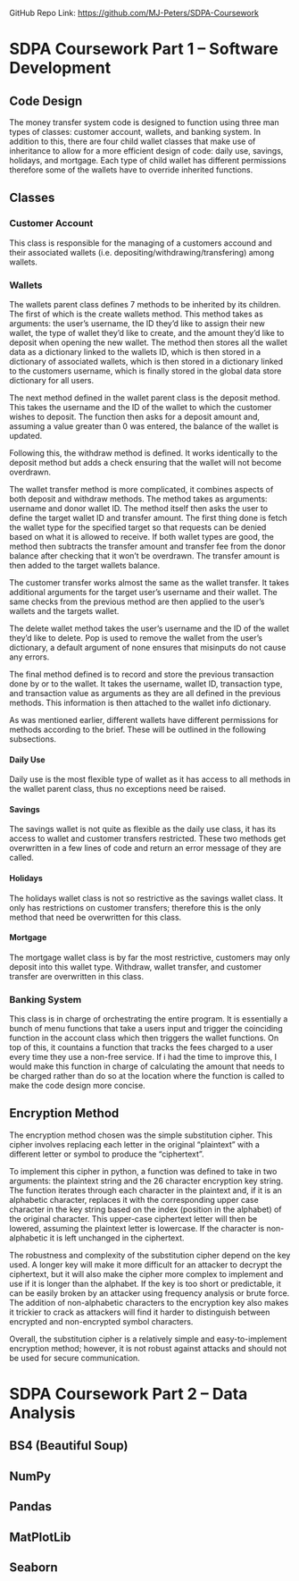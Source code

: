 GitHub Repo Link: https://github.com/MJ-Peters/SDPA-Coursework
# SDPA Coursework Part 1 – Software Development
## Code Design
The money transfer system code is designed to function using three man types of classes: customer account, wallets, and banking system. In addition to this, there are four child wallet classes that make use of inheritance to allow for a more efficient design of code: daily use, savings, holidays, and mortgage. Each type of child wallet has different permissions therefore some of the wallets have to override inherited functions.
## Classes
### Customer Account
This class is responsible for the managing of a customers accound and their associated wallets (i.e. depositing/withdrawing/transfering) among wallets. 
### Wallets
The wallets parent class defines 7 methods to be inherited by its children. The first of which is the create wallets method. This method takes as arguments: the user’s username, the ID they’d like to assign their new wallet, the type of wallet they’d like to create, and the amount they’d like to deposit when opening the new wallet. The method then stores all the wallet data as a dictionary linked to the wallets ID, which is then stored in a dictionary of associated wallets, which is then stored in a dictionary linked to the customers username, which is finally stored in the global data store dictionary for all users.

The next method defined in the wallet parent class is the deposit method. This takes the username and the ID of the wallet to which the customer wishes to deposit. The function then asks for a deposit amount and, assuming a value greater than 0 was entered, the balance of the wallet is updated.

Following this, the withdraw method is defined. It works identically to the deposit method but adds a check ensuring that the wallet will not become overdrawn.

The wallet transfer method is more complicated, it combines aspects of both deposit and withdraw methods. The method takes as arguments: username and donor wallet ID. The method itself then asks the user to define the target wallet ID and transfer amount. The first thing done is fetch the wallet type for the specified target so that requests can be denied based on what it is allowed to receive. If both wallet types are good, the method then subtracts the transfer amount and transfer fee from the donor balance after checking that it won’t be overdrawn. The transfer amount is then added to the target wallets balance.

The customer transfer works almost the same as the wallet transfer. It takes additional arguments for the target user’s username and their wallet. The same checks from the previous method are then applied to the user’s wallets and the targets wallet.

The delete wallet method takes the user’s username and the ID of the wallet they’d like to delete. Pop is used to remove the wallet from the user’s dictionary, a default argument of none ensures that misinputs do not cause any errors.

The final method defined is to record and store the previous transaction done by or to the wallet. It takes the username, wallet ID, transaction type, and transaction value as arguments as they are all defined in the previous methods. This information is then attached to the wallet info dictionary.

As was mentioned earlier, different wallets have different permissions for methods according to the brief. These will be outlined in the following subsections.
#### Daily Use
Daily use is the most flexible type of wallet as it has access to all methods in the wallet parent class, thus no exceptions need be raised.
#### Savings
The savings wallet is not quite as flexible as the daily use class, it has its access to wallet and customer transfers restricted. These two methods get overwritten in a few lines of code and return an error message of they are called.
#### Holidays
The holidays wallet class is not so restrictive as the savings wallet class. It only has restrictions on customer transfers; therefore this is the only method that need be overwritten for this class.
#### Mortgage
The mortgage wallet class is by far the most restrictive, customers may only deposit into this wallet type. Withdraw, wallet transfer, and customer transfer are overwritten in this class.
### Banking System
This class is in charge of orchestrating the entire program. It is essentially a bunch of menu functions that take a users input and trigger the coinciding function in the account class which then triggers the wallet functions. On top of this, it countains a function that tracks the fees charged to a user every time they use a non-free service. If i had the time to improve this, I would make this function in charge of calculating the amount that needs to be charged rather than do so at the location where the function is called to make the code design more concise.

## Encryption Method
The encryption method chosen was the simple substitution cipher. This cipher involves replacing each letter in the original “plaintext” with a different letter or symbol to produce the “ciphertext”.

To implement this cipher in python, a function was defined to take in two arguments: the plaintext string and the 26 character encryption key string. The function iterates through each character in the plaintext and, if it is an alphabetic character, replaces it with the corresponding upper case character in the key string based on the index (position in the alphabet) of the original character. This upper-case ciphertext letter will then be lowered, assuming the plaintext letter is lowercase. If the character is non-alphabetic it is left unchanged in the ciphertext.

The robustness and complexity of the substitution cipher depend on the key used. A longer key will make it more difficult for an attacker to decrypt the ciphertext, but it will also make the cipher more complex to implement and use if it is longer than the alphabet. If the key is too short or predictable, it can be easily broken by an attacker using frequency analysis or brute force. The addition of non-alphabetic characters to the encryption key also makes it trickier to crack as attackers will find it harder to distinguish between encrypted and non-encrypted symbol characters.

Overall, the substitution cipher is a relatively simple and easy-to-implement encryption method; however, it is not robust against attacks and should not be used for secure communication. 

# SDPA Coursework Part 2 – Data Analysis
## BS4 (Beautiful Soup)
## NumPy
## Pandas
## MatPlotLib
## Seaborn
##
